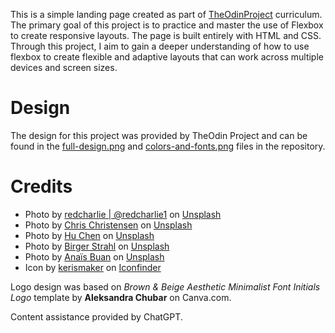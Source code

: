 This is a simple landing page created as part of [TheOdinProject](https://www.theodinproject.com/) curriculum. The primary goal of this project is to practice and master the use of Flexbox to create responsive layouts. The page is built entirely with HTML and CSS. Through this project, I aim to gain a deeper understanding of how to use flexbox to create flexible and adaptive layouts that can work across multiple devices and screen sizes.
# Design
The design for this project was provided by TheOdin Project and can be found in the [full-design.png](./full-design.png) and [colors-and-fonts.png](./colors-and-fonts.png) files in the repository.
# Credits
- Photo by [redcharlie | @redcharlie1](https://unsplash.com/@redcharlie?utm_source=unsplash&utm_medium=referral&utm_content=creditCopyText) on [Unsplash](https://unsplash.com/images/animals/elephant?utm_source=unsplash&utm_medium=referral&utm_content=creditCopyText)
- Photo by [Chris Christensen](https://unsplash.com/ja/@chris2x?utm_source=unsplash&utm_medium=referral&utm_content=creditCopyText) on [Unsplash](https://unsplash.com/photos/P4vkOwEav7I?utm_source=unsplash&utm_medium=referral&utm_content=creditCopyText)
- Photo by [Hu Chen](https://unsplash.com/@huchenme?utm_source=unsplash&utm_medium=referral&utm_content=creditCopyText) on [Unsplash](https://unsplash.com/photos/3yd8oXGoLqM?utm_source=unsplash&utm_medium=referral&utm_content=creditCopyText)
- Photo by [Birger Strahl](https://unsplash.com/@bist31?utm_source=unsplash&utm_medium=referral&utm_content=creditCopyText) on [Unsplash](https://unsplash.com/photos/YSUFN3QwUqg?utm_source=unsplash&utm_medium=referral&utm_content=creditCopyText)
- Photo by [Anaïs Buan](https://unsplash.com/@anais_fait_de_lart?utm_source=unsplash&utm_medium=referral&utm_content=creditCopyText) on [Unsplash](https://unsplash.com/photos/mQ1P4zxSF1A?utm_source=unsplash&utm_medium=referral&utm_content=creditCopyText)
- Icon by [kerismaker](https://www.iconfinder.com/kerismaker) on [Iconfinder](https://www.iconfinder.com/search?q=elephant&price=free)

Logo design was based on *Brown & Beige Aesthetic Minimalist Font Initials Logo* template by **Aleksandra Chubar** on Canva.com.

Content assistance provided by ChatGPT.
  
